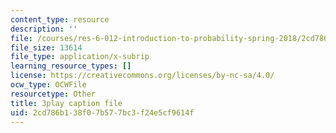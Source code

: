 ```yaml
---
content_type: resource
description: ''
file: /courses/res-6-012-introduction-to-probability-spring-2018/2cd786b138f07b577bc3f24e5cf9614f_7nu97OYx4X4.srt
file_size: 13614
file_type: application/x-subrip
learning_resource_types: []
license: https://creativecommons.org/licenses/by-nc-sa/4.0/
ocw_type: OCWFile
resourcetype: Other
title: 3play caption file
uid: 2cd786b1-38f0-7b57-7bc3-f24e5cf9614f
---
```

